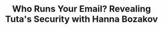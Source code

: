 ---
title: "Who Runs Your Email? Revealing Tuta's Security with Hanna Bozakov"
description: "In this interview, we chat with Hanna Bozakov, press officer at Tuta (formerly Tutanota), a leading secure email service provider. Dive deep into the world of end-to-end encryption, user privacy, and how Tuta fights for your right to communicate confidentially."
datePublished: 2024-07-23
dateUpdated: 2024-07-23
linkForum: "https://discuss.techlore.tech/t/privacy-friendly-security-cameras-synology-did-it/9120"
linkYouTube: "https://www.youtube.com/watch?v=0wgpuiIoG_g"
linkPeerTube: "https://neat.tube/w/5exwnrrBZbvZmBkcDwECcR"
linkdOdysee: "https://odysee.com/@techlore:3/i-think-i-finally-found-a-new-password:f"
tags: ["Tuta", "Interview"]
---